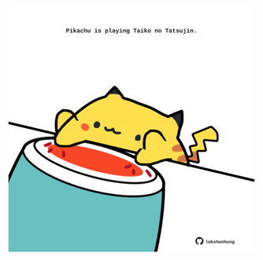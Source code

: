 <!-- built at 26/05/2024, 08:00:39 UTC -->
<p align="center">
  <img width="500" height="500" src="./ReadmeImage.svg">
</p>
